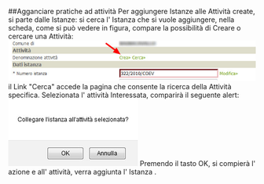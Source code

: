 ##Agganciare pratiche ad attività
Per aggiungere Istanze alle Attività create, si parte dalle Istanze: si cerca l' Istanza che si vuole aggiungere, nella scheda, come si può vedere in figura, compare la possibilità di Creare o cercare una Attività:
![](/assets/img_crea_attivita.jpg)
il Link "Cerca" accede la pagina che consente la ricerca della Attività specifica. Selezionata l' attività Interessata, comparirà il seguente alert: ![](/assets/img_crea_attivita._2.jpg)
Premendo il tasto OK, si compierà l' azione e all' attività, verra aggiunta l' Istanza .
